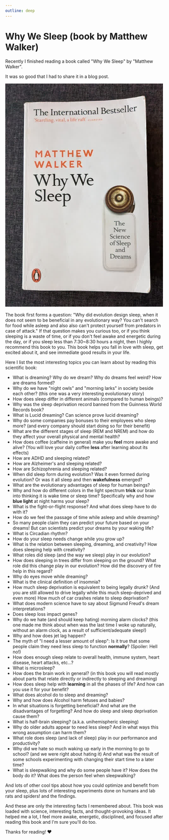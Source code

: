 ```yaml
---
outline: deep
---
```


# Why We Sleep (book by Matthew Walker)

Recently I finished reading a book called "Why We Sleep" by "Matthew Walker".

It was so good that  I had to share it in a blog post.

![Why We Sleep by Matthew Walker](./why-we-sleep-cover.jpg)

The book first forms a question: "Why did evolution design sleep, when it does not seem to be beneficial in any evolutionary way? You can't search for food while asleep and also also can't protect yourself from predators in case of attack." If that question makes you curious too, or if you think sleeping is a waste of time, or if you don't feel awake and energetic during the day, or if you sleep less than 7:30~8:30 hours a night, then I highly recommend this book to you. This book helps you fall in love with sleep, get excited about it, and see immediate good results in your life.

Here I list the most interesting topics you can learn about by reading this scientific book:

- What is dreaming? Why do we dream? Why do dreams feel weird? How are dreams formed?
- Why do we have "night owls" and "morning larks" in society beside each other? (this one was a very interesting evolutionary story)
- How does sleep differ in different animals (compared to human beings)?
- Why was the sleep deprivation record banned from the Guinness World Records book?
- What is Lucid dreaming? Can science prove lucid dreaming?
- Why do some companies pay bonuses to their employees who sleep more? (and every company should start doing so for their benefit)
- What are the different stages of sleep (REM and NREM) and how do they affect your overall physical and mental health?
- How does coffee (caffeine in general) make you **feel** more awake and alive? (You will love your daily coffee **less** after learning about its effects)
- How are ADHD and sleeping related?
- How are Alzheimer's and sleeping related?
- How are Schizophrenia and sleeping related?
- When did sleep form during evolution? Was it even formed during evolution? Or was it all sleep and then **wakefulness** emerged?
- What are the evolutionary advantages of sleep for human beings?
- Why and how do different colors in the light spectrum **trick** our brain into thinking it is wake time or sleep time? Specifically why and how **blue light** at night harms your sleep?
- What is the fight-or-flight response? And what does sleep have to do with it?
- How do we feel the passage of time while asleep and while dreaming?
- So many people claim they can predict your future based on your dreams! But can scientists predict your dreams by your waking life?
- What is Circadian rhythm?
- How do your sleep needs change while you grow up?
- What is the relation between sleeping, dreaming, and creativity? How does sleeping help with creativity?
- What roles did sleep (and the way we sleep) play in our evolution?
- How does sleeping in trees differ from sleeping on the ground? What role did this change play in our evolution? How did the discovery of fire help in this regard?
- Why do eyes move while dreaming?
- What is the clinical definition of insomnia?
- How much sleep deprivation is equivalent to being legally drunk? (And you are still allowed to drive legally while this much sleep-deprived and even more) How much of car crashes relate to sleep deprivation?
- What does modern science have to say about Sigmund Freud's dream interpretations?
- Does sleep loss impact genes?
- Why do we hate (and should keep hating) morning alarm clocks? (this one made me think about when was the last time I woke up naturally, without an alarm clock, as a result of sufficient/adequate sleep!)
- Why and how does jet lag happen?
- The myth of "I need a lesser amount of sleep": Is it true that some people claim they need less sleep to function **normally**? (Spoiler: Hell no!)
- How does enough sleep relate to overall health, immune system, heart disease, heart attacks, etc...?
- What is microsleep?
- How does the brain work in general? (in this book you will read mostly about parts that relate directly or indirectly to sleeping and dreaming)
- How does sleep help with **learning** in all the phases of life? And how can you use it for your benefit?
- What does alcohol do to sleep and dreaming?
- Why and how does Alcohol harm fetuses and babies?
- In what situations is forgetting beneficial? And what are the disadvantages of forgetting? And how do sleep and sleep deprivation cause them?
- What is half-brain sleeping? (a.k.a. unihemispheric sleeping)
- Why do older adults appear to need less sleep? And in what ways this wrong assumption can harm them?
- What role does sleep (and lack of sleep) play in our performance and productivity?
- Why did we hate so much waking up early in the morning to go to school? (and we were right about hating it) And what was the result of some schools experimenting with changing their start time to a later time?
- What is sleepwalking and why do some people have it? How does the body do it? What does the person feel when sleepwalking?

And lots of other cool tips about how you could optimize and benefit from your sleep, plus lots of interesting experiments done on humans and lab rats and spiders! and the findings.

And these are only the interesting facts I remembered about. This book was loaded with science, interesting facts, and thought-provoking ideas. It helped me a lot, I feel more awake, energetic, disciplined, and focused after reading this book and I'm sure you'll do too.

Thanks for reading! ❤️
